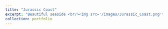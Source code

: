 ```yaml
---
title: "Jurassic Coast"
excerpt: "Beautiful seaside <br/><img src='/images/Jurassic_Coast.png'>"
collection: portfolio
---
```


